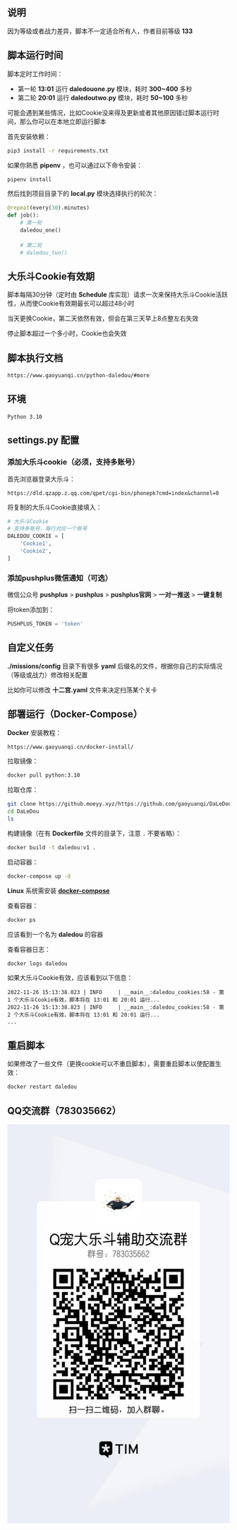 ## 说明

因为等级或者战力差异，脚本不一定适合所有人，作者目前等级 **133**


## 脚本运行时间

脚本定时工作时间：
- 第一轮 **13:01** 运行 **daledouone.py** 模块，耗时 **300~400** 多秒
- 第二轮 **20:01** 运行 **daledoutwo.py** 模块，耗时 **50~100** 多秒

可能会遇到某些情况，比如Cookie没来得及更新或者其他原因错过脚本运行时间，那么你可以在本地立即运行脚本

首先安装依赖：
```bash
pip3 install -r requirements.txt
```

如果你熟悉 **pipenv** ，也可以通过以下命令安装：
```bash
pipenv install
```

然后找到项目目录下的 **local.py** 模块选择执行的轮次：

```python
@repeat(every(30).minutes)
def job():
    # 第一轮
    daledou_one()
    
    # 第二轮
    # daledou_two()
```


## 大乐斗Cookie有效期

脚本每隔30分钟（定时由 **Schedule** 库实现）请求一次来保持大乐斗Cookie活跃性，从而使Cookie有效期最长可以超过48小时

当天更换Cookie，第二天依然有效，但会在第三天早上8点整左右失效

停止脚本超过一个多小时，Cookie也会失效


## 脚本执行文档

```bash
https://www.gaoyuanqi.cn/python-daledou/#more
```


## 环境

```
Python 3.10
```


## settings.py 配置

### 添加大乐斗cookie（必须，支持多账号）

首先浏览器登录大乐斗：
```
https://dld.qzapp.z.qq.com/qpet/cgi-bin/phonepk?cmd=index&channel=0
```

将复制的大乐斗Cookie直接填入：
```python
# 大乐斗Cookie
# 支持多账号，每行对应一个账号
DALEDOU_COOKIE = [
    'Cookie1',
    'Cookie2',
]
```

### 添加pushplus微信通知（可选）

微信公众号 **pushplus** > **pushplus** > **pushplus官网** > **一对一推送** > **一键复制**

将token添加到：
```python
PUSHPLUS_TOKEN = 'token'
```


## 自定义任务

**./missions/config** 目录下有很多 **yaml** 后缀名的文件，根据你自己的实际情况（等级或战力）修改相关配置

比如你可以修改 **十二宫.yaml** 文件来决定扫荡某个关卡


## 部署运行（Docker-Compose）

**Docker** 安装教程：
```bash
https://www.gaoyuanqi.cn/docker-install/
```

拉取镜像：
```bash
docker pull python:3.10
```

拉取仓库：
```bash
git clone https://github.moeyy.xyz/https://github.com/gaoyuanqi/DaLeDou.git
cd DaLeDou
ls
```

构建镜像（在有 **Dockerfile** 文件的目录下，注意 `.` 不要省略）：
```bash
docker build -t daledou:v1 .
```

启动容器：
```bash
docker-compose up -d
```

**Linux** 系统需安装 **[docker-compose](https://www.gaoyuanqi.cn/docker-compose/#%E5%AE%89%E8%A3%85docker-compose)**

查看容器：
```bash
docker ps
```

应该看到一个名为 **daledou** 的容器

查看容器日志：
```bash
docker logs daledou
```

如果大乐斗Cookie有效，应该看到以下信息：
```
2022-11-26 15:13:38.023 | INFO     | __main__:daledou_cookies:58 - 第 1 个大乐斗Cookie有效，脚本将在 13:01 和 20:01 运行...
2022-11-26 15:13:38.823 | INFO     | __main__:daledou_cookies:58 - 第 2 个大乐斗Cookie有效，脚本将在 13:01 和 20:01 运行...
...
```


## 重启脚本

如果修改了一些文件（更换cookie可以不重启脚本），需要重启脚本以使配置生效：
```bash
docker restart daledou
```


## QQ交流群（783035662）

![QQ交流群](QQ.jpg)
